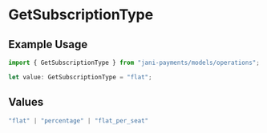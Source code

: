 # GetSubscriptionType

## Example Usage

```typescript
import { GetSubscriptionType } from "jani-payments/models/operations";

let value: GetSubscriptionType = "flat";
```

## Values

```typescript
"flat" | "percentage" | "flat_per_seat"
```